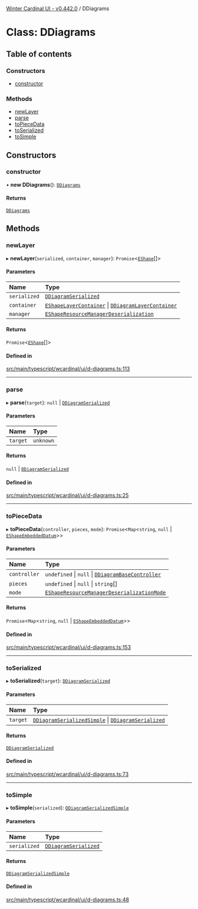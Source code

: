 [Winter Cardinal UI - v0.442.0](../index.md) / DDiagrams

# Class: DDiagrams

## Table of contents

### Constructors

- [constructor](DDiagrams.md#constructor)

### Methods

- [newLayer](DDiagrams.md#newlayer)
- [parse](DDiagrams.md#parse)
- [toPieceData](DDiagrams.md#topiecedata)
- [toSerialized](DDiagrams.md#toserialized)
- [toSimple](DDiagrams.md#tosimple)

## Constructors

### constructor

• **new DDiagrams**(): [`DDiagrams`](DDiagrams.md)

#### Returns

[`DDiagrams`](DDiagrams.md)

## Methods

### newLayer

▸ **newLayer**(`serialized`, `container`, `manager`): `Promise`\<[`EShape`](../interfaces/EShape.md)[]\>

#### Parameters

| Name | Type |
| :------ | :------ |
| `serialized` | [`DDiagramSerialized`](../interfaces/DDiagramSerialized.md) |
| `container` | [`EShapeLayerContainer`](../interfaces/EShapeLayerContainer.md) \| [`DDiagramLayerContainer`](DDiagramLayerContainer.md) |
| `manager` | [`EShapeResourceManagerDeserialization`](EShapeResourceManagerDeserialization.md) |

#### Returns

`Promise`\<[`EShape`](../interfaces/EShape.md)[]\>

#### Defined in

[src/main/typescript/wcardinal/ui/d-diagrams.ts:113](https://github.com/winter-cardinal/winter-cardinal-ui/blob/v0.442.0/src/main/typescript/wcardinal/ui/d-diagrams.ts#L113)

___

### parse

▸ **parse**(`target`): ``null`` \| [`DDiagramSerialized`](../interfaces/DDiagramSerialized.md)

#### Parameters

| Name | Type |
| :------ | :------ |
| `target` | `unknown` |

#### Returns

``null`` \| [`DDiagramSerialized`](../interfaces/DDiagramSerialized.md)

#### Defined in

[src/main/typescript/wcardinal/ui/d-diagrams.ts:25](https://github.com/winter-cardinal/winter-cardinal-ui/blob/v0.442.0/src/main/typescript/wcardinal/ui/d-diagrams.ts#L25)

___

### toPieceData

▸ **toPieceData**(`controller`, `pieces`, `mode`): `Promise`\<`Map`\<`string`, ``null`` \| [`EShapeEmbeddedDatum`](EShapeEmbeddedDatum.md)\>\>

#### Parameters

| Name | Type |
| :------ | :------ |
| `controller` | `undefined` \| ``null`` \| [`DDiagramBaseController`](../interfaces/DDiagramBaseController.md) |
| `pieces` | `undefined` \| ``null`` \| `string`[] |
| `mode` | [`EShapeResourceManagerDeserializationMode`](../index.md#eshaperesourcemanagerdeserializationmode) |

#### Returns

`Promise`\<`Map`\<`string`, ``null`` \| [`EShapeEmbeddedDatum`](EShapeEmbeddedDatum.md)\>\>

#### Defined in

[src/main/typescript/wcardinal/ui/d-diagrams.ts:153](https://github.com/winter-cardinal/winter-cardinal-ui/blob/v0.442.0/src/main/typescript/wcardinal/ui/d-diagrams.ts#L153)

___

### toSerialized

▸ **toSerialized**(`target`): [`DDiagramSerialized`](../interfaces/DDiagramSerialized.md)

#### Parameters

| Name | Type |
| :------ | :------ |
| `target` | [`DDiagramSerializedSimple`](../interfaces/DDiagramSerializedSimple.md) \| [`DDiagramSerialized`](../interfaces/DDiagramSerialized.md) |

#### Returns

[`DDiagramSerialized`](../interfaces/DDiagramSerialized.md)

#### Defined in

[src/main/typescript/wcardinal/ui/d-diagrams.ts:73](https://github.com/winter-cardinal/winter-cardinal-ui/blob/v0.442.0/src/main/typescript/wcardinal/ui/d-diagrams.ts#L73)

___

### toSimple

▸ **toSimple**(`serialized`): [`DDiagramSerializedSimple`](../interfaces/DDiagramSerializedSimple.md)

#### Parameters

| Name | Type |
| :------ | :------ |
| `serialized` | [`DDiagramSerialized`](../interfaces/DDiagramSerialized.md) |

#### Returns

[`DDiagramSerializedSimple`](../interfaces/DDiagramSerializedSimple.md)

#### Defined in

[src/main/typescript/wcardinal/ui/d-diagrams.ts:48](https://github.com/winter-cardinal/winter-cardinal-ui/blob/v0.442.0/src/main/typescript/wcardinal/ui/d-diagrams.ts#L48)
